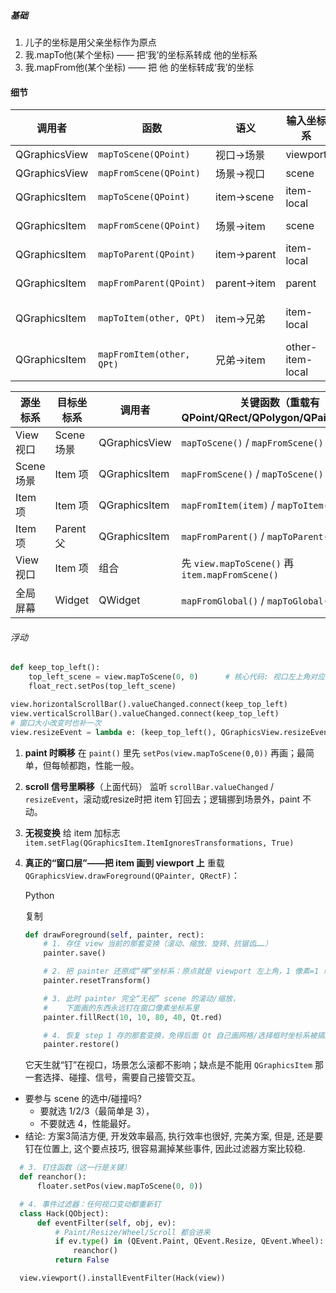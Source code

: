 ##### 基础

1. 儿子的坐标是用父亲坐标作为原点
2. 我.mapTo他(某个坐标) —— 把‘我’的坐标系转成 他的坐标系
3. 我.mapFrom他(某个坐标) —— 把 他 的坐标转成‘我’的坐标

#### 细节

| 调用者        | 函数                      | 语义        | 输入坐标系       | 输出坐标系       |
| ------------- | ------------------------- | ----------- | ---------------- | ---------------- |
| QGraphicsView | `mapToScene(QPoint)`      | 视口→场景   | viewport         | scene            |
| QGraphicsView | `mapFromScene(QPoint)`    | 场景→视口   | scene            | viewport         |
| QGraphicsItem | `mapToScene(QPoint)`      | item→scene  | item-local       | scene            |
| QGraphicsItem | `mapFromScene(QPoint)`    | 场景→item   | scene            | item-local       |
| QGraphicsItem | `mapToParent(QPoint)`     | item→parent | item-local       | parent           |
| QGraphicsItem | `mapFromParent(QPoint)`   | parent→item | parent           | item-local       |
| QGraphicsItem | `mapToItem(other, QPt)`   | item→兄弟   | item-local       | other-item-local |
| QGraphicsItem | `mapFromItem(other, QPt)` | 兄弟→item   | other-item-local | item-local       |

| 源坐标系   | 目标坐标系 | 调用者        | 关键函数（重载有 QPoint/QRect/QPolygon/QPainterPath） |
| ---------- | ---------- | ------------- | ----------------------------------------------------- |
| View 视口  | Scene 场景 | QGraphicsView | `mapToScene()` / `mapFromScene()`                     |
| Scene 场景 | Item 项    | QGraphicsItem | `mapFromScene()` / `mapToScene()`                     |
| Item 项    | Item 项    | QGraphicsItem | `mapFromItem(item)` / `mapToItem(item)`               |
| Item 项    | Parent 父  | QGraphicsItem | `mapFromParent()` / `mapToParent()`                   |
| View 视口  | Item 项    | 组合          | 先 `view.mapToScene()` 再 `item.mapFromScene()`       |
| 全局屏幕   | Widget     | QWidget       | `mapFromGlobal()` / `mapToGlobal()`（辅助）           |

###### 浮动

```py
def keep_top_left():
    top_left_scene = view.mapToScene(0, 0)      # 核心代码: 视口左上角对应的 scene 坐标
    float_rect.setPos(top_left_scene)           

view.horizontalScrollBar().valueChanged.connect(keep_top_left)
view.verticalScrollBar().valueChanged.connect(keep_top_left)
# 窗口大小改变时也补一次
view.resizeEvent = lambda e: (keep_top_left(), QGraphicsView.resizeEvent(view, e))
```

1. **paint 时瞬移**
   在 `paint()` 里先 `setPos(view.mapToScene(0,0))` 再画；最简单，但每帧都跑，性能一般。

2. **scroll 信号里瞬移**（上面代码）
   监听 `scrollBar.valueChanged` / `resizeEvent`，滚动或resize时把 item 钉回去；逻辑挪到场景外，paint 不动。

3. **无视变换** 
   给 item 加标志`item.setFlag(QGraphicsItem.ItemIgnoresTransformations, True)`
   
4. **真正的“窗口层”——把 item 画到 viewport 上**
   重载 `QGraphicsView.drawForeground(QPainter, QRectF)`：

   Python

   复制

   ```python
   def drawForeground(self, painter, rect):
       # 1. 存住 view 当前的那套变换（滚动、缩放、旋转、抗锯齿……）
       painter.save()
   
       # 2. 把 painter 还原成“裸”坐标系：原点就是 viewport 左上角，1 像素=1 单位
       painter.resetTransform()
   
       # 3. 此时 painter 完全“无视” scene 的滚动/缩放，
       #    下面画的东西永远钉在窗口像素坐标系里
       painter.fillRect(10, 10, 80, 40, Qt.red)
   
       # 4. 恢复 step 1 存的那套变换，免得后面 Qt 自己画网格/选择框时坐标系被搞乱
       painter.restore()
   ```

   

   它天生就“钉”在视口，场景怎么滚都不影响；缺点是不能用 `QGraphicsItem` 那一套选择、碰撞、信号，需要自己接管交互。

* 要参与 scene 的选中/碰撞吗?
  * 要就选 1/2/3（最简单是 3），
  * 不要就选 4，性能最好。
* 结论: 方案3简洁方便, 开发效率最高, 执行效率也很好, 完美方案, 但是, 还是要钉在位置上, 这个要点技巧, 很容易漏掉某些事件, 因此过滤器方案比较稳.

```py
  # 3. 钉住函数（这一行是关键）
  def reanchor():
      floater.setPos(view.mapToScene(0, 0))

  # 4. 事件过滤器：任何视口变动都重新钉
  class Hack(QObject):
      def eventFilter(self, obj, ev):
          # Paint/Resize/Wheel/Scroll 都会进来
          if ev.type() in (QEvent.Paint, QEvent.Resize, QEvent.Wheel):
              reanchor()
          return False

  view.viewport().installEventFilter(Hack(view))
```

